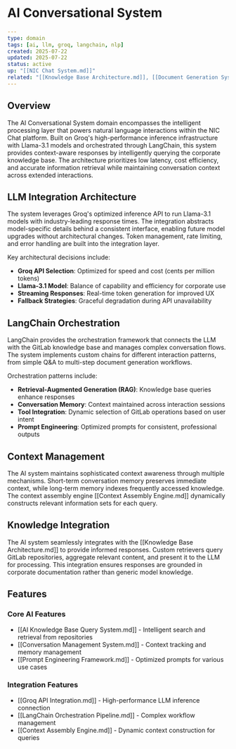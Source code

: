 # AI Conversational System

```yaml
---
type: domain
tags: [ai, llm, groq, langchain, nlp]
created: 2025-07-22
updated: 2025-07-22
status: active
up: "[[NIC Chat System.md]]"
related: "[[Knowledge Base Architecture.md]], [[Document Generation System.md]]"
---
```

## Overview

The AI Conversational System domain encompasses the intelligent processing layer that powers natural language interactions within the NIC Chat platform. Built on Groq's high-performance inference infrastructure with Llama-3.1 models and orchestrated through LangChain, this system provides context-aware responses by intelligently querying the corporate knowledge base. The architecture prioritizes low latency, cost efficiency, and accurate information retrieval while maintaining conversation context across extended interactions.

## LLM Integration Architecture

The system leverages Groq's optimized inference API to run Llama-3.1 models with industry-leading response times. The integration abstracts model-specific details behind a consistent interface, enabling future model upgrades without architectural changes. Token management, rate limiting, and error handling are built into the integration layer.

Key architectural decisions include:
- **Groq API Selection**: Optimized for speed and cost (cents per million tokens)
- **Llama-3.1 Model**: Balance of capability and efficiency for corporate use
- **Streaming Responses**: Real-time token generation for improved UX
- **Fallback Strategies**: Graceful degradation during API unavailability

## LangChain Orchestration

LangChain provides the orchestration framework that connects the LLM with the GitLab knowledge base and manages complex conversation flows. The system implements custom chains for different interaction patterns, from simple Q&A to multi-step document generation workflows.

Orchestration patterns include:
- **Retrieval-Augmented Generation (RAG)**: Knowledge base queries enhance responses
- **Conversation Memory**: Context maintained across interaction sessions
- **Tool Integration**: Dynamic selection of GitLab operations based on user intent
- **Prompt Engineering**: Optimized prompts for consistent, professional outputs

## Context Management

The AI system maintains sophisticated context awareness through multiple mechanisms. Short-term conversation memory preserves immediate context, while long-term memory indexes frequently accessed knowledge. The context assembly engine [[Context Assembly Engine.md]] dynamically constructs relevant information sets for each query.

## Knowledge Integration

The AI system seamlessly integrates with the [[Knowledge Base Architecture.md]] to provide informed responses. Custom retrievers query GitLab repositories, aggregate relevant content, and present it to the LLM for processing. This integration ensures responses are grounded in corporate documentation rather than generic model knowledge.

## Features

### Core AI Features

- [[AI Knowledge Base Query System.md]] - Intelligent search and retrieval from repositories
- [[Conversation Management System.md]] - Context tracking and memory management
- [[Prompt Engineering Framework.md]] - Optimized prompts for various use cases

### Integration Features

- [[Groq API Integration.md]] - High-performance LLM inference connection
- [[LangChain Orchestration Pipeline.md]] - Complex workflow management
- [[Context Assembly Engine.md]] - Dynamic context construction for queries